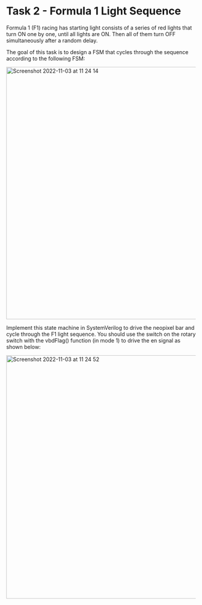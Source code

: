 # Task 2 - Formula 1 Light Sequence

Formula 1 (F1) racing has starting light consists of a series of red lights that turn ON one by one, until all lights are ON. Then all of them turn OFF simultaneously after a random delay.

The goal of this task is to design a FSM that cycles through the sequence according to the following FSM:

<img width="672" alt="Screenshot 2022-11-03 at 11 24 14" src="https://user-images.githubusercontent.com/115703122/199708804-48bef993-da5e-4a4d-b1d1-4fe6e2b858c6.png">

Implement this state machine in SystemVerilog to drive the neopixel bar and cycle through the F1 light sequence. You should use the switch on the rotary switch with the vbdFlag() function (in mode 1) to drive the en signal as shown below:

<img width="648" alt="Screenshot 2022-11-03 at 11 24 52" src="https://user-images.githubusercontent.com/115703122/199708923-01468124-a016-4f85-9678-b20db49d8ae6.png">

